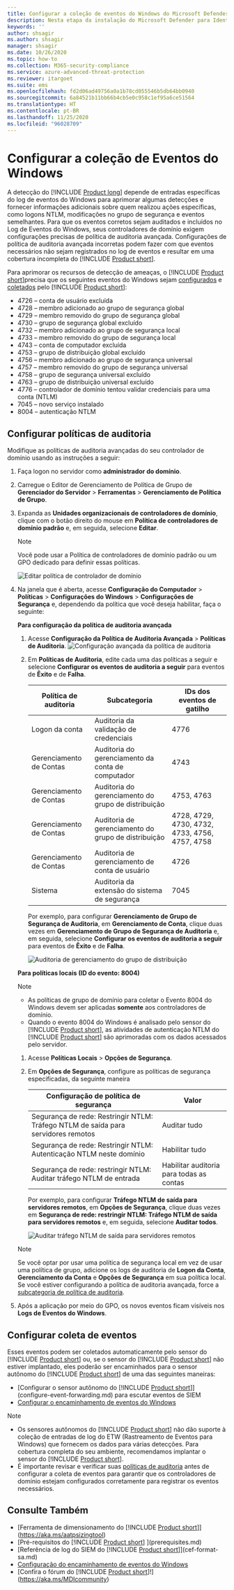 ```yaml
---
title: Configurar a coleção de eventos do Windows do Microsoft Defender para Identidade
description: Nesta etapa da instalação do Microsoft Defender para Identidade, você configura a coleção de Eventos do Windows.
keywords: ''
author: shsagir
ms.author: shsagir
manager: shsagir
ms.date: 10/26/2020
ms.topic: how-to
ms.collection: M365-security-compliance
ms.service: azure-advanced-threat-protection
ms.reviewer: itargoet
ms.suite: ems
ms.openlocfilehash: fd2d06ad49756a0a1b78cd055546b5db64bb0940
ms.sourcegitcommit: 6a84521b11bb66b4cb5e0c958c1ef95a6ce51564
ms.translationtype: HT
ms.contentlocale: pt-BR
ms.lasthandoff: 11/25/2020
ms.locfileid: "96028709"
---
```

# <a name="configure-windows-event-collection"></a>Configurar a coleção de Eventos do Windows

A detecção do [!INCLUDE [Product long](includes/product-long.md)] depende de entradas específicas do log de eventos do Windows para aprimorar algumas detecções e fornecer informações adicionais sobre quem realizou ações específicas, como logons NTLM, modificações no grupo de segurança e eventos semelhantes. Para que os eventos corretos sejam auditados e incluídos no Log de Eventos do Windows, seus controladores de domínio exigem configurações precisas de política de auditoria avançada. Configurações de política de auditoria avançada incorretas podem fazer com que eventos necessários não sejam registrados no log de eventos e resultar em uma cobertura incompleta do [!INCLUDE [Product short](includes/product-short.md)].

Para aprimorar os recursos de detecção de ameaças, o [!INCLUDE [Product short](includes/product-short.md)]precisa que os seguintes eventos do Windows sejam [configurados](#configure-audit-policies) e [coletados](#configure-event-collection) pelo [!INCLUDE [Product short](includes/product-short.md)]:

- 4726 – conta de usuário excluída
- 4728 – membro adicionado ao grupo de segurança global
- 4729 – membro removido do grupo de segurança global
- 4730 – grupo de segurança global excluído
- 4732 – membro adicionado ao grupo de segurança local
- 4733 – membro removido do grupo de segurança local
- 4743 – conta de computador excluída
- 4753 – grupo de distribuição global excluído
- 4756 – membro adicionado ao grupo de segurança universal
- 4757 – membro removido do grupo de segurança universal
- 4758 – grupo de segurança universal excluído
- 4763 – grupo de distribuição universal excluído
- 4776 – controlador de domínio tentou validar credenciais para uma conta (NTLM)
- 7045 – novo serviço instalado
- 8004 – autenticação NTLM

## <a name="configure-audit-policies"></a>Configurar políticas de auditoria

Modifique as políticas de auditoria avançadas do seu controlador de domínio usando as instruções a seguir:

1. Faça logon no servidor como **administrador do domínio**.
1. Carregue o Editor de Gerenciamento de Política de Grupo de **Gerenciador do Servidor** > **Ferramentas** > **Gerenciamento de Política de Grupo**.
1. Expanda as **Unidades organizacionais de controladores de domínio**, clique com o botão direito do mouse em **Política de controladores de domínio padrão** e, em seguida, selecione **Editar**.

    > [!NOTE]
    > Você pode usar a Política de controladores de domínio padrão ou um GPO dedicado para definir essas políticas.

    ![Editar política de controlador de domínio](media/advanced-audit-policy-check-step-1.png)

1. Na janela que é aberta, acesse **Configuração do Computador** > **Políticas** > **Configurações do Windows** > **Configurações de Segurança** e, dependendo da política que você deseja habilitar, faça o seguinte:

    **Para configuração da política de auditoria avançada**

    1. Acesse **Configuração da Política de Auditoria Avançada** > **Políticas de Auditoria**.
        ![Configuração avançada da política de auditoria](media/advanced-audit-policy-check-step-2.png)
    1. Em **Políticas de Auditoria**, edite cada uma das políticas a seguir e selecione **Configurar os eventos de auditoria a seguir** para eventos de **Êxito** e de **Falha**.

        | Política de auditoria | Subcategoria | IDs dos eventos de gatilho |
        | --- |---|---|
        | Logon da conta | Auditoria da validação de credenciais | 4776 |
        | Gerenciamento de Contas | Auditoria do gerenciamento da conta de computador | 4743 |
        | Gerenciamento de Contas | Auditoria do gerenciamento do grupo de distribuição | 4753, 4763 |
        | Gerenciamento de Contas | Auditoria de gerenciamento do grupo de distribuição | 4728, 4729, 4730, 4732, 4733, 4756, 4757, 4758 |
        | Gerenciamento de Contas | Auditoria de gerenciamento de conta de usuário | 4726 |
        | Sistema | Auditoria da extensão do sistema de segurança | 7045 |

        Por exemplo, para configurar **Gerenciamento de Grupo de Segurança de Auditoria**, em **Gerenciamento de Conta**, clique duas vezes em **Gerenciamento de Grupo de Segurança de Auditoria** e, em seguida, selecione **Configurar os eventos de auditoria a seguir** para eventos de **Êxito** e de **Falha**.

        ![Auditoria de gerenciamento do grupo de distribuição](media/advanced-audit-policy-check-step-4.png)

    <a name="ntlm-authentication-using-windows-event-8004"></a> **Para políticas locais (ID do evento: 8004)**

    > [!NOTE]
    >
    > - As políticas de grupo de domínio para coletar o Evento 8004 do Windows devem ser aplicadas **somente** aos controladores de domínio.
    > - Quando o evento 8004 do Windows é analisado pelo sensor do [!INCLUDE [Product short](includes/product-short.md)], as atividades de autenticação NTLM do [!INCLUDE [Product short](includes/product-short.md)] são aprimoradas com os dados acessados pelo servidor.

    1. Acesse **Políticas Locais** > **Opções de Segurança**.
    1. Em **Opções de Segurança**, configure as políticas de segurança especificadas, da seguinte maneira

        | Configuração de política de segurança | Valor |
        |---|---|
        | Segurança de rede: Restringir NTLM: Tráfego NTLM de saída para servidores remotos | Auditar tudo |
        | Segurança de rede: Restringir NTLM: Autenticação NTLM neste domínio | Habilitar tudo |
        | Segurança de rede: restringir NTLM: Auditar tráfego NTLM de entrada | Habilitar auditoria para todas as contas |

        Por exemplo, para configurar **Tráfego NTLM de saída para servidores remotos**, em **Opções de Segurança**, clique duas vezes em **Segurança de rede: restringir NTLM: Tráfego NTLM de saída para servidores remotos** e, em seguida, selecione **Auditar todos**.

        ![Auditar tráfego NTLM de saída para servidores remotos](media/advanced-audit-policy-check-step-3.png)

    > [!NOTE]
    > Se você optar por usar uma política de segurança local em vez de usar uma política de grupo, adicione os logs de auditoria de **Logon da Conta**, **Gerenciamento da Conta** e **Opções de Segurança** em sua política local. Se você estiver configurando a política de auditoria avançada, force a [subcategoria de política de auditoria](/windows/security/threat-protection/security-policy-settings/audit-force-audit-policy-subcategory-settings-to-override).

1. Após a aplicação por meio do GPO, os novos eventos ficam visíveis nos **Logs de Eventos do Windows**.

<!--
## [!INCLUDE [Product short](includes/product-short.md)] Advanced Audit Policy check

To make it easier to verify the current status of each of your domain controller's Advanced Audit Policies, [!INCLUDE [Product short](includes/product-short.md)] automatically checks your existing Advanced Audit Policies and issues health alerts for policy settings that require modification. Each health alert provides specific details of the domain controller, the problematic policy as well as remediation suggestions.

![Advanced Audit Policy Health Alert](media/health-alert-audit.png)

Advanced Security Audit Policy is enabled via **Default Domain Controllers Policy** GPO. These audit events are recorded on the domain controller's Windows Events.
-->

## <a name="configure-event-collection"></a>Configurar coleta de eventos

Esses eventos podem ser coletados automaticamente pelo sensor do [!INCLUDE [Product short](includes/product-short.md)] ou, se o sensor do [!INCLUDE [Product short](includes/product-short.md)] não estiver implantado, eles poderão ser encaminhados para o sensor autônomo do [!INCLUDE [Product short](includes/product-short.md)] de uma das seguintes maneiras:

- [Configurar o sensor autônomo do [!INCLUDE [Product short](includes/product-short.md)]](configure-event-forwarding.md) para escutar eventos de SIEM
- [Configurar o encaminhamento de eventos do Windows](configure-event-forwarding.md)

> [!NOTE]
>
> - Os sensores autônomos do [!INCLUDE [Product short](includes/product-short.md)] não dão suporte à coleção de entradas de log do ETW (Rastreamento de Eventos para Windows) que fornecem os dados para várias detecções. Para cobertura completa do seu ambiente, recomendamos implantar o sensor do [!INCLUDE [Product short](includes/product-short.md)].
> - É importante revisar e verificar suas [políticas de auditoria]() antes de configurar a coleta de eventos para garantir que os controladores de domínio estejam configurados corretamente para registrar os eventos necessários.

## <a name="see-also"></a>Consulte Também

- [Ferramenta de dimensionamento do [!INCLUDE [Product short](includes/product-short.md)]](https://aka.ms/aatpsizingtool)
- [Pré-requisitos do [!INCLUDE [Product short](includes/product-short.md)] ](prerequisites.md)
- [Referência de log do SIEM do [!INCLUDE [Product short](includes/product-short.md)]](cef-format-sa.md)
- [Configuração do encaminhamento de eventos do Windows](configure-event-forwarding.md)
- [Confira o fórum do [!INCLUDE [Product short](includes/product-short.md)]!](https://aka.ms/MDIcommunity)

